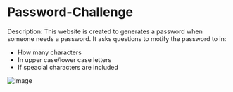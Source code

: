# Password-Challenge

Description:
This website is created to generates a password when someone needs a password. 
It asks questions to motify the password to in:
- How many characters
- In upper case/lower case letters
- If speacial characters are included 

![image](https://user-images.githubusercontent.com/107437105/178646165-9b26552b-1a70-46b4-8b2d-7b2937865d10.png)
